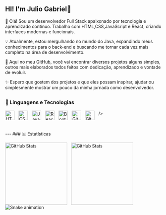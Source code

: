 ## HI! I'm Julio Gabriel👋
👋 Olá! Sou um desenvolvedor Full Stack apaixonado por tecnologia e aprendizado contínuo. Trabalho com HTML,CSS,JavaScript e React, criando interfaces modernas e funcionais.  

💡 Atualmente, estou mergulhando no mundo do Java, expandindo meus conhecimentos para o back-end e buscando me tornar cada vez mais completo na área de desenvolvimento.  

📁 Aqui no meu GitHub, você vai encontrar diversos projetos alguns simples, outros mais elaborados todos feitos com dedicação, aprendizado e vontade de evoluir.  

✨ Espero que gostem dos projetos e que eles possam inspirar, ajudar ou simplesmente mostrar um pouco da minha jornada como desenvolvedor.

##

### 🤖 Linguagens e Tecnologias

<img 
    align="left" 
    alt="HTML"
    title="HTML" 
    width="30px" 
    style="padding-right: 10px;" 
    src="https://cdn.jsdelivr.net/gh/devicons/devicon@latest/icons/html5/html5-original.svg" 
/>
<img 
    align="left" 
    alt="CSS" 
    title="CSS"
    width="30px" 
    style="padding-right: 10px;" 
    src="https://cdn.jsdelivr.net/gh/devicons/devicon@latest/icons/css3/css3-original.svg" 
/>
<img 
    align="left" 
    alt="JavaScript" 
    title="JavaScript"
    width="30px" 
    style="padding-right: 10px;" 
    src="https://cdn.jsdelivr.net/gh/devicons/devicon@latest/icons/javascript/javascript-original.svg" 
/>
<img 
    align="left" 
    alt="React"
    title="React" 
    width="30px" 
    style="padding-right: 10px;" 
    src="https://cdn.jsdelivr.net/gh/devicons/devicon@latest/icons/react/react-original.svg" 
/>
<img 
    align="left" 
    alt="Bootstrap"
    title="Bootstrap" 
    width="30px" 
    style="padding-right: 10px;" 
    src="https://cdn.jsdelivr.net/gh/devicons/devicon@latest/icons/bootstrap/bootstrap-original.svg" 
/>
<img 
    align="left" 
    alt="Git" 
    title="Git"
    width="30px" 
    style="padding-right: 10px;" 
    src="https://cdn.jsdelivr.net/gh/devicons/devicon@latest/icons/git/git-original.svg" 
/>
<img 
    align="left" 
    alt="Git" 
    title="Git"
    width="30px" 
    style="padding-right: 10px;" 
    src="https://cdn.jsdelivr.net/gh/devicons/devicon@latest/icons/java/java-original.svg" />
/>
        
          
<br/>
<br/>
---
### 📊 Estatísticas

<p>
  <img 
    align="left" 
    alt="GitHub Stats" 
    height="200" 
    style="padding-right: 10px;" 
    src="https://github-readme-stats.vercel.app/api?username=Julio-Gadelha&show_icons=true&theme=tokyonight&include_all_commits=true&locale=pt-br" 
  />
<img 
      align="left" 
      alt="GitHub Stats" 
      height="200" 
      src="https://github-readme-stats.vercel.app/api/top-langs/?username=Julio-Gadelha&theme=tokyonight&layout=compact&custom_title=Tecnologias&langs_count=9" 
  />

</p>
<div>
   

<img src="https://raw.githubusercontent.com/JulioGabriel/JulioGabriel/output/snake.svg" alt="Snake animation" />

###


